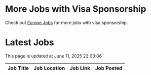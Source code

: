 # More Jobs with Visa Sponsorship

Check out [Europe Jobs](https://github.com/sureshparimi/europejobs#latest-jobs) for more jobs with visa sponsorship.

# Latest Jobs

This page is updated at June 11, 2025 22:03:06

| Job Title | Job Location | Job Link | Job Posted |
| --- | --- | --- | --- |
